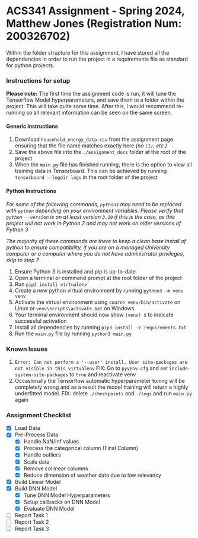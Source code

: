 # ACS341 Assignment - Spring 2024, Matthew Jones (Registration Num: 200326702)

Within the folder structure for this assignment, I have stored all the dependencies in order to run the project in a
requirements file as standard for python projects.

### Instructions for setup

**Please note:** The first time the assignment code is run, it will tune the Tensorflow Model hyperparameters, and save them to a folder within the project.
This will take
quite some time. After this, I would recommend re-running so all relevant information can be
seen on the same screen.

#### Generic Instructions

1. Download `household_energy_data.csv` from the assignment page ensuring that the file name matches exactly here *(no `(1)`, etc.)*
2. Save the above file into the `./assignment_docs` folder at the root of the project
3. When the `main.py` file has finished running, there is the option to view all training data in Tensorboard. This can be achieved by running `tensorboard --logdir logs` in the root folder of the project 

#### Python Instructions

*For some of the following commands, `python3` may need to be replaced with `python` depending on your environment variables. Please verify that `python --version` is on at least version `3.10` if this is the case, as this project will not work in Python 2 and may not work on older versions of Python 3*

*The majority of these commands are there to keep a clean base install of python to ensure compatibility, if you are on a managed University computer or a computer where you do not have administrator privileges, skip to step 7*

1. Ensure Python 3 is installed and pip is up-to-date
2. Open a terminal or command prompt at the root folder of the project
3. Run `pip3 install virtualenv`
4. Create a new python virtual environment by running `python3 -m venv venv`
5. Activate the virtual environment using `source venv/bin/activate` on Linux or `venv\Scripts\activate.bat` on Windows
6. Your terminal environment should now show `(venv) $` to indicate successful activation 
7. Install all dependencies by running `pip3 install -r requirements.txt`
8. Run the `main.py` file by running `python3 main.py`

### Known Issues
1. `Error: Can not perform a '--user' install. User site-packages are not visible in this virtualenv` FIX: Go to `pyvenv.cfg` and set `include-system-site-packages` to `true` and reactivate venv
2. Occasionally the Tensorflow automatic hyperparameter tuning will be completely wrong and as a result the model training will return a highly underfitted model. FIX: delete `./checkpoints` and `./logs` and run `main.py` again

### Assignment Checklist
- [x] Load Data
- [x] Pre-Process Data
  - [x] Handle NaN/Inf values
  - [x] Process the categorical column (Final Column)
  - [x] Handle outliers
  - [x] Scale data
  - [x] Remove collinear columns
  - [x] Reduce dimension of weather data due to low relevancy
- [x] Build Linear Model
- [x] Build DNN Model
  - [x] Tune DNN Model Hyperparameters
  - [x] Setup callbacks on DNN Model
  - [x] Evaluate DNN Model
- [ ] Report Task 1
- [ ] Report Task 2
- [ ] Report Task 3
